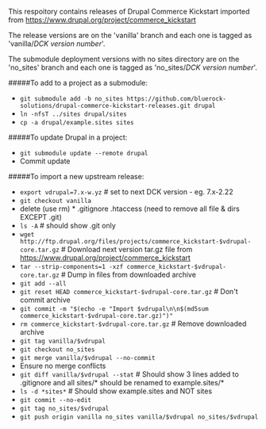 This respoitory contains releases of Drupal Commerce Kickstart imported from https://www.drupal.org/project/commerce_kickstart

The release versions are on the 'vanilla' branch and each one is tagged as 'vanilla/*DCK version number*'.

The submodule deployment versions with no sites directory are on the 'no_sites' branch and each one is tagged as 'no_sites/*DCK version number*'.

#####To add to a project as a submodule:

* `git submodule add -b no_sites https://github.com/bluerock-solutions/drupal-commerce-kickstart-releases.git drupal`
* `ln -nfsT ../sites drupal/sites`
* `cp -a drupal/example.sites sites`

#####To update Drupal in a project:

* `git submodule update --remote drupal`
* Commit update

#####To import a new upstream release:

* `export vdrupal=7.x-w.yz` # set to next DCK version - eg. 7.x-2.22
* `git checkout vanilla`
* delete (use rm) * .gitignore .htaccess (need to remove all file & dirs EXCEPT .git)
* `ls -A` # should show .git only
* `wget http://ftp.drupal.org/files/projects/commerce_kickstart-$vdrupal-core.tar.gz` # Download next version tar.gz file from https://www.drupal.org/project/commerce_kickstart
* `tar --strip-components=1 -xzf commerce_kickstart-$vdrupal-core.tar.gz` # Dump in files from downloaded archive
* `git add --all`
* `git reset HEAD commerce_kickstart-$vdrupal-core.tar.gz` # Don't commit archive
* `git commit -m "$(echo -e "Import $vdrupal\n\n$(md5sum commerce_kickstart-$vdrupal-core.tar.gz)")"`
* `rm commerce_kickstart-$vdrupal-core.tar.gz` # Remove downloaded archive
* `git tag vanilla/$vdrupal`
* `git checkout no_sites`
* `git merge vanilla/$vdrupal --no-commit`
* Ensure no merge conflicts
* `git diff vanilla/$vdrupal --stat` # Should show 3 lines added to .gitignore and all sites/* should be renamed to example.sites/*
* `ls -d *sites*` # Should show example.sites and NOT sites
* `git commit --no-edit`
* `git tag no_sites/$vdrupal`
* `git push origin vanilla no_sites vanilla/$vdrupal no_sites/$vdrupal`
